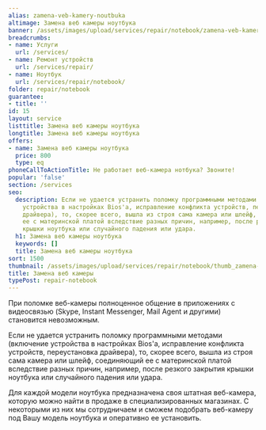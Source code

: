 ```yaml
---
alias: zamena-veb-kamery-noutbuka
altimage: Замена веб камеры ноутбука
banner: /assets/images/upload/services/repair/notebook/zamena-veb-kamery-noutbuka.jpg
breadcrumbs:
- name: Услуги
  url: /services/
- name: Ремонт устройств
  url: /services/repair/
- name: Ноутбук
  url: /services/repair/notebook/
folder: repair/notebook
guarantee:
- title: ''
id: 15
layout: service
listtitle: Замена веб камеры ноутбука
longtitle: Замена веб камеры ноутбука
offers:
- name: Замена веб камеры ноутбука
  price: 800
  type: eq
phoneCallToActionTitle: Не работает веб-камера нотбука? Звоните!
popular: 'false'
section: /services
seo:
  description: Если не удается устранить поломку программными методами (включение
    устройства в настройках Bios'а, исправление конфликта устройств, переустановка
    драйвера), то, скорее всего, вышла из строя сама камера или шлейф, соединяющий
    ее с материнской платой вследствие разных причин, например, после резкого закрытия
    крышки ноутбука или случайного падения или удара.
  h1: Замена веб камеры ноутбука
  keywords: []
  title: Замена веб камеры ноутбука
sort: 1500
thumbnail: /assets/images/upload/services/repair/notebook/thumb_zamena-veb-kamery-noutbuka.jpg
title: Замена веб камеры
typePost: repair-notebook
---
```

При поломке веб-камеры полноценное общение в приложениях с видеосвязью (Skype, Instant Messenger, Mail Agent и другими) становится невозможным.

Если не удается устранить поломку программными методами (включение устройства в настройках Bios'а, исправление конфликта устройств, переустановка драйвера), то, скорее всего, вышла из строя сама камера или шлейф, соединяющий ее с материнской платой вследствие разных причин, например, после резкого закрытия крышки ноутбука или случайного падения или удара.

Для каждой модели ноутбука предназначена своя штатная веб-камера, которую можно найти в продаже в специализированных магазинах. С некоторыми из них мы сотрудничаем и сможем подобрать веб-камеру под Вашу модель ноутбука и оперативно ее установить.